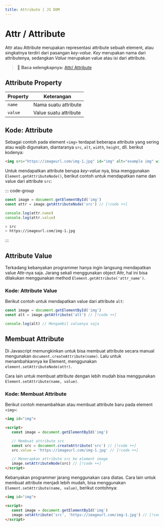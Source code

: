 ```yaml
---
title: Attribute | JS DOM
---
```


# Attr / Attribute

Attr atau Attribute merupakan representasi attribute sebuah element, atau singkatnya terdiri dari pasangan _key-value_.
_Key_ merupakan nama dari attributenya, sedangkan _Value_ merupakan value atau isi dari attribute.

> :memo: **Baca selengkapnya:** [Attr/ Attribute](https://developer.mozilla.org/en-US/docs/Web/API/Attr)

## Attribute Property

| Property | Keterangan |
| -------- | ---------- |
| `name` <Badge type="tip" text="Readonly" /> | Nama suatu attribute |
| `value` | Value suatu attribute |


## Kode: Attribute

Sebagai contoh pada element `<img>` terdapat beberapa attribute yang sering atau wajib digunakan, diantaranya `src`, `alt`, `width`, `height`, dll. berikut kodenya:

```html
<img src="https://imageurl.com/img-1.jpg" id="img" alt="example img" width="200">
```

Untuk mendapatkan attribute berupa _key-value_ nya, bisa menggunakan `Element.getAttributeNode()`, berikut contoh untuk mendapatkan name dan value dari attribute `src`:

::: code-group
```js [JavaScript]
const image = document.getElementById('img')
const attr = image.getAttributeNode('src') // [!code ++]

console.log(attr.name)
console.log(attr.value)
```

```sh [Console]
> src
> https://imageurl.com/img-1.jpg
```
:::


## Attribute Value

Terkadang kebanyakan programmer hanya ingin langsung mendapatkan value Attr-nya saja. Jarang sekali menggunakan object Attr, hal ini bisa dilakukan menggunakan method `Element.getAttribute('attr_name')`.

### Kode: Attribute Value

Berikut contoh untuk mendapatkan value dari attribute `alt`:

```js
const image = document.getElementById('img')
const alt = image.getAttribute('alt') // [!code ++]

console.log(alt) // Mengambil valuenya saja
```

## Membuat Attribute

Di Javascript memungkinkan untuk bisa membuat attribute secara manual mengunakan `document.createAttribute(name)`. Lalu untuk menambahkannya ke Element, menggunakan `element.setAttributeNode(attr)`.

Cara lain untuk membuat attribute dengan lebih mudah bisa menggunakan `Element.setAttribute(name, value)`.

### Kode: Membuat Attribute

Berikut contoh menambahkan atau membuat attribute baru pada element `<img>`:

```html
<img id="img">

<script>
   const image = document.getElementById('img')

   // Membuat attribute src
   const src = document.createAttribute('src') // [!code ++]
   src.value = 'https://imageurl.com/img-1.jpg' // [!code ++]

   // Menerapkan attribute src ke element image
   image.setAttributeNode(src) // [!code ++]
</script>
```

Kebanyakan programmer jarang menggunakan cara diatas. Cara lain untuk membuat attribute menjadi lebih mudah, bisa menggunakan `Element.setAttribute(name, value)`, berikut contohnya:

```html
<img id="img">

<script>
   const image = document.getElementById('img')
   image.setAttribute('src', 'https://imageurl.com/img-1.jpg') // [!code ++]
</script>
```